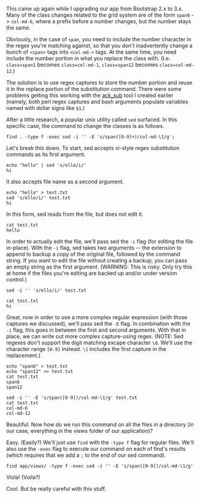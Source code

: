 This came up again while I upgrading our app from Bootstrap 2.x to 3.x.
Many of the class changes related to the grid system  are of the form ```span6``` ->
```col-md-6```, where a prefix before a number changes, but the number
stays the same.

Obviously, in the case of ```span```, you need to include the number
character in the regex you're matching against, so that you don't inadvertently change a
bunch of ```<span>``` tags into ```<col-md->``` tags.  At the same time, you need include the number
portion in what you replace the class with.  (I.e. ```class=span1```
becomes ```class=col-md-1```, ```class=span12``` becomes
```class=col-md-12```.)

The solution is to use regex captures to store the number portion and
reuse it in the replace portion of the substitution command.  There were
some problems getting this working with the [ack_sub]() tool I created
earlier (namely, both perl regex captures and bash arguments populate
variables named with dollar signs like ```$1```.)

After a little research, a popular unix utility called ```sed```
surfaced.  In this specific case, the command to change the classes is
as follows.

```
find . -type f -exec sed -i '' -E 's/span([0-9]+)/col-md-\1/g';
```

Let's break this down.  To start, sed accepts vi-style regex substitution
commands as its first argument.

```
echo "hello" | sed 's/ello/i/'
hi
```

It also accepts file name as a second argument.

```
echo "hello" > test.txt
sed 's/ello/i/' test.txt
hi
```

In this form, sed reads from the file, but does not edit it.

```
cat test.txt
hello
```

In order to actually edit the file, we'll pass sed the ```-i``` flag (for editing the file in-place).
With the ```-i``` flag, sed takes two arguments -- the extension to
append to backup a copy of the original file, followed by the command
string. If you want to edit the file without creating a backup, you can
pass an empty string as the first argument.  (WARNING: This is risky.  Only try this at
home if the files you're editing are backed up and/or under version
control.)

```
sed -i '' 's/ello/i/' test.txt

cat test.txt
hi
```
Great, now in order to use a more complex regular expression (with those
captures we discussed), we'll pass sed the ```-E``` flag.  In
combination with the ```-i``` flag, this goes in between the first and
second arguments.  With that in place, we can write out more complex
capture-using regex.  (NOTE: Sed regexes don't support the digit
matching excape character ```\d```.  We'll use the character range ```[0-9]``` instead.  ```\1``` includes the first capture in the replacement.)

```
echo "span6" > test.txt
echo "span12" >> test.txt
cat test.txt
span6
span12

sed -i '' -E 's/span([0-9])/col-md-\1/g' test.txt
cat test.txt
col-md-6
col-md-12
```

Beautiful.  Now how do we run this command on all the files in a
directory (in our case, everything in the views folder of our
application)?

Easy.  (Easily?)  We'll just use ```find``` with the ```-type f``` flag
for regular files.  We'll also use the ```-exec``` flag to execute our
command on each of find's results (which requires that we add a ```;```
to the end of our sed command).

```
find app/views/ -type f -exec sed -i '' -E 's/span([0-9])/col-md-\1/g'
```

Viola!  (V*oi*la?)

Cool.  But be really careful with this stuff.
